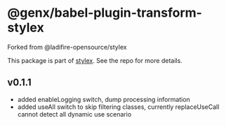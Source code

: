 # @genx/babel-plugin-transform-stylex

Forked from @ladifire-opensource/stylex

This package is part of [stylex](https://github.com/genx-tech/stylex). See the repo for more details.

## v0.1.1

* added enableLogging switch, dump processing information
* added useAll switch to skip filtering classes, currently replaceUseCall cannot detect all dynamic use scenario

